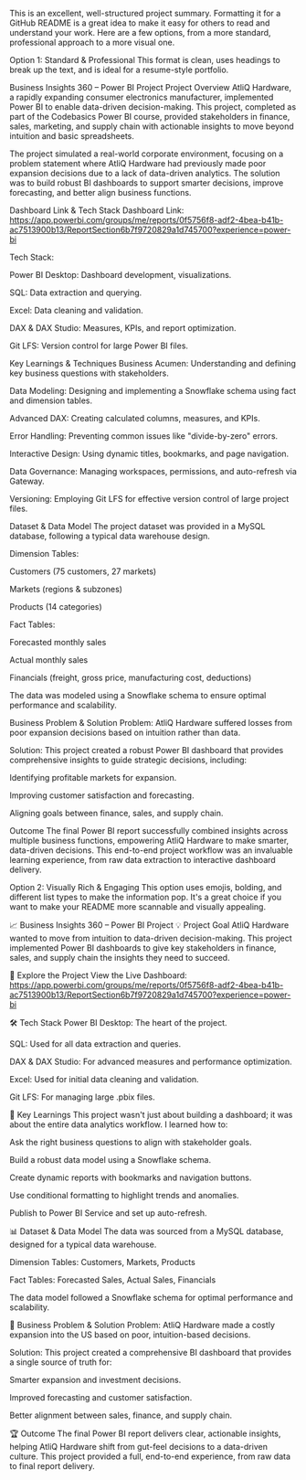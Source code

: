 This is an excellent, well-structured project summary. Formatting it for a GitHub README is a great idea to make it easy for others to read and understand your work. Here are a few options, from a more standard, professional approach to a more visual one.

Option 1: Standard & Professional
This format is clean, uses headings to break up the text, and is ideal for a resume-style portfolio.

Business Insights 360 – Power BI Project
Project Overview
AtliQ Hardware, a rapidly expanding consumer electronics manufacturer, implemented Power BI to enable data-driven decision-making. This project, completed as part of the Codebasics Power BI course, provided stakeholders in finance, sales, marketing, and supply chain with actionable insights to move beyond intuition and basic spreadsheets.

The project simulated a real-world corporate environment, focusing on a problem statement where AtliQ Hardware had previously made poor expansion decisions due to a lack of data-driven analytics. The solution was to build robust BI dashboards to support smarter decisions, improve forecasting, and better align business functions.

Dashboard Link & Tech Stack
Dashboard Link: https://app.powerbi.com/groups/me/reports/0f5756f8-adf2-4bea-b41b-ac7513900b13/ReportSection6b7f9720829a1d745700?experience=power-bi

Tech Stack:

Power BI Desktop: Dashboard development, visualizations.

SQL: Data extraction and querying.

Excel: Data cleaning and validation.

DAX & DAX Studio: Measures, KPIs, and report optimization.

Git LFS: Version control for large Power BI files.

Key Learnings & Techniques
Business Acumen: Understanding and defining key business questions with stakeholders.

Data Modeling: Designing and implementing a Snowflake schema using fact and dimension tables.

Advanced DAX: Creating calculated columns, measures, and KPIs.

Error Handling: Preventing common issues like "divide-by-zero" errors.

Interactive Design: Using dynamic titles, bookmarks, and page navigation.

Data Governance: Managing workspaces, permissions, and auto-refresh via Gateway.

Versioning: Employing Git LFS for effective version control of large project files.

Dataset & Data Model
The project dataset was provided in a MySQL database, following a typical data warehouse design.

Dimension Tables:

Customers (75 customers, 27 markets)

Markets (regions & subzones)

Products (14 categories)

Fact Tables:

Forecasted monthly sales

Actual monthly sales

Financials (freight, gross price, manufacturing cost, deductions)

The data was modeled using a Snowflake schema to ensure optimal performance and scalability.

Business Problem & Solution
Problem: AtliQ Hardware suffered losses from poor expansion decisions based on intuition rather than data.

Solution: This project created a robust Power BI dashboard that provides comprehensive insights to guide strategic decisions, including:

Identifying profitable markets for expansion.

Improving customer satisfaction and forecasting.

Aligning goals between finance, sales, and supply chain.

Outcome
The final Power BI report successfully combined insights across multiple business functions, empowering AtliQ Hardware to make smarter, data-driven decisions. This end-to-end project workflow was an invaluable learning experience, from raw data extraction to interactive dashboard delivery.

Option 2: Visually Rich & Engaging
This option uses emojis, bolding, and different list types to make the information pop. It's a great choice if you want to make your README more scannable and visually appealing.

📈 Business Insights 360 – Power BI Project
💡 Project Goal
AtliQ Hardware wanted to move from intuition to data-driven decision-making. This project implemented Power BI dashboards to give key stakeholders in finance, sales, and supply chain the insights they need to succeed.

🔗 Explore the Project
View the Live Dashboard: https://app.powerbi.com/groups/me/reports/0f5756f8-adf2-4bea-b41b-ac7513900b13/ReportSection6b7f9720829a1d745700?experience=power-bi

🛠️ Tech Stack
Power BI Desktop: The heart of the project.

SQL: Used for all data extraction and queries.

DAX & DAX Studio: For advanced measures and performance optimization.

Excel: Used for initial data cleaning and validation.

Git LFS: For managing large .pbix files.

🧠 Key Learnings
This project wasn't just about building a dashboard; it was about the entire data analytics workflow. I learned how to:

Ask the right business questions to align with stakeholder goals.

Build a robust data model using a Snowflake schema.

Create dynamic reports with bookmarks and navigation buttons.

Use conditional formatting to highlight trends and anomalies.

Publish to Power BI Service and set up auto-refresh.

📊 Dataset & Data Model
The data was sourced from a MySQL database, designed for a typical data warehouse.

Dimension Tables: Customers, Markets, Products

Fact Tables: Forecasted Sales, Actual Sales, Financials

The data model followed a Snowflake schema for optimal performance and scalability.

🎯 Business Problem & Solution
Problem: AtliQ Hardware made a costly expansion into the US based on poor, intuition-based decisions.

Solution: This project created a comprehensive BI dashboard that provides a single source of truth for:

Smarter expansion and investment decisions.

Improved forecasting and customer satisfaction.

Better alignment between sales, finance, and supply chain.

🏆 Outcome
The final Power BI report delivers clear, actionable insights, helping AtliQ Hardware shift from gut-feel decisions to a data-driven culture. This project provided a full, end-to-end experience, from raw data to final report delivery.
